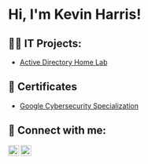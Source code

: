 <h1>Hi, I'm Kevin Harris! 

<h2>👨‍💻 IT Projects:</h2>

- [Active Directory Home Lab](https://github.com/kevinharris2/ActiveDirectoryLab/blob/main/README.md)

<h2>📄 Certificates</h2>

- [Google Cybersecurity Specialization](https://www.coursera.org/account/accomplishments/specialization/FHPI4GEWKKBZ)


<h2> 📱 Connect with me:</h2>


[<img align="left" alt="JoshMadakor | Twitter" width="22px" src="https://cdn.jsdelivr.net/npm/simple-icons@v3/icons/twitter.svg" />][twitter]
[<img align="left" alt="JoshMadakor | LinkedIn" width="22px" src="https://cdn.jsdelivr.net/npm/simple-icons@v3/icons/linkedin.svg" />][linkedin]


[twitter]: https://x.com/kevin_harris2
[linkedin]: https://www.linkedin.com/in/kevin-harris2/

<!--
**joshmadakor1/joshmadakor1** is a ✨ _special_ ✨ repository because its `README.md` (this file) appears on your GitHub profile.

Here are some ideas to get you started:

- 🔭 I’m currently working on ...
- 🌱 I’m currently learning ...
- 👯 I’m looking to collaborate on ...
- 🤔 I’m looking for help with ...
- 💬 Ask me about ...
- 📫 How to reach me: ...
- 😄 Pronouns: ...
- ⚡ Fun fact: ...
-->

